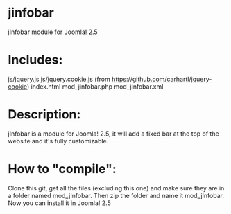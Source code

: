 jinfobar
========

jInfobar module for Joomla! 2.5


Includes:
========
  js/jquery.js
  js/jquery.cookie.js (from https://github.com/carhartl/jquery-cookie)
index.html
mod_jinfobar.php
mod_jinfobar.xml



Description:
========
jInfobar is a module for Joomla! 2.5, it will add a fixed bar at the top of the
website and it's fully customizable.



How to "compile":
========
Clone this git, get all the files (excluding this one) and make sure they are in
a folder named mod_jInfobar. Then zip the folder and name it mod_jInfobar.
Now you can install it in Joomla! 2.5
